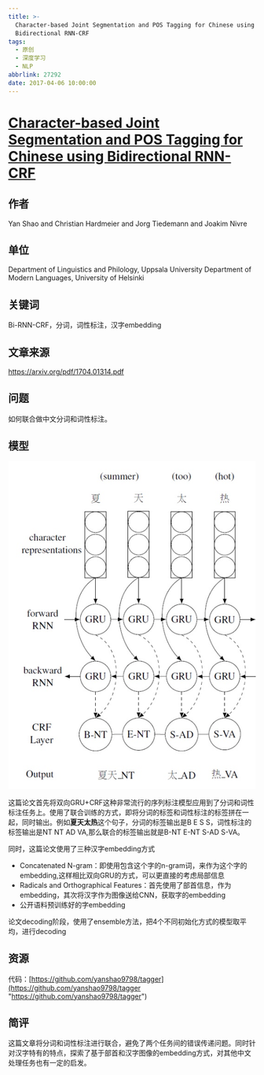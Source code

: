 ```yaml
---
title: >-
  Character-based Joint Segmentation and POS Tagging for Chinese using
  Bidirectional RNN-CRF
tags:
  - 原创
  - 深度学习
  - NLP
abbrlink: 27292
date: 2017-04-06 10:00:00
---
```

# [Character-based Joint Segmentation and POS Tagging for Chinese using Bidirectional RNN-CRF](https://arxiv.org/pdf/1704.01314.pdf)
## 作者
Yan Shao and Christian Hardmeier and Jorg Tiedemann  and Joakim Nivre
## 单位
Department of Linguistics and Philology, Uppsala University
Department of Modern Languages, University of Helsinki
## 关键词
Bi-RNN-CRF，分词，词性标注，汉字embedding
## 文章来源
https://arxiv.org/pdf/1704.01314.pdf
## 问题
如何联合做中文分词和词性标注。<!-- more -->
## 模型
![](/images/15515449304888.jpg)

这篇论文首先将双向GRU+CRF这种非常流行的序列标注模型应用到了分词和词性标注任务上。使用了联合训练的方式，即将分词的标签和词性标注的标签拼在一起，同时输出。例如**夏天太热**这个句子，分词的标签输出是B E S S，词性标注的标签输出是NT NT AD VA,那么联合的标签输出就是B-NT E-NT S-AD S-VA。

同时，这篇论文使用了三种汉字embedding方式
- Concatenated N-gram：即使用包含这个字的n-gram词，来作为这个字的embedding,这样相比双向GRU的方式，可以更直接的考虑局部信息
- Radicals and Orthographical Features：首先使用了部首信息，作为embedding，其次将汉字作为图像送给CNN，获取字的embedding
- 公开语料预训练好的字embedding

论文decoding阶段，使用了ensemble方法，把4个不同初始化方式的模型取平均，进行decoding

## 资源
代码：[https://github.com/yanshao9798/tagger](https://github.com/yanshao9798/tagger "https://github.com/yanshao9798/tagger")
## 简评
这篇文章将分词和词性标注进行联合，避免了两个任务间的错误传递问题。同时针对汉字特有的特点，探索了基于部首和汉字图像的embedding方式，对其他中文处理任务也有一定的启发。



